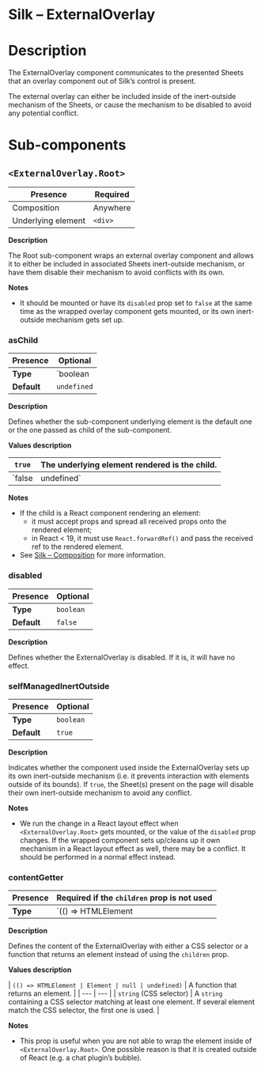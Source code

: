 # Silk – ExternalOverlay

# Description

The ExternalOverlay component communicates to the presented Sheets that an overlay component out of Silk’s control is present.

The external overlay can either be included inside of the inert-outside mechanism of the Sheets, or cause the mechanism to be disabled to avoid any potential conflict.

# Sub-components

## `<ExternalOverlay.Root>`

| Presence | Required |
| --- | --- |
| Composition | Anywhere |
| Underlying element | `<div>` |

**Description**

The Root sub-component wraps an external overlay component and allows it to either be included in associated Sheets inert-outside mechanism, or have them disable their mechanism to avoid conflicts with its own.

**Notes**

- It should be mounted or have its `disabled` prop set to `false` at the same time as the wrapped overlay component gets mounted, or its own inert-outside mechanism gets set up.

### asChild

| **Presence** | Optional |
| --- | --- |
| **Type** | `boolean | undefined` |
| **Default** | `undefined` |

**Description**

Defines whether the sub-component underlying element is the default one or the one passed as child of the sub-component.

**Values description**

| `true` | The underlying element rendered is the child. |
| --- | --- |
| `false | undefined` | The underlying element rendered is the default one. |

**Notes**

- If the child is a React component rendering an element:
    - it must accept props and spread all received props onto the rendered element;
    - in React < 19, it must use `React.forwardRef()` and pass the received ref to the rendered element.
- See [Silk – Composition](Silk%20%E2%80%93%20Composition.md) for more information.

### disabled

| **Presence** | Optional |
| --- | --- |
| **Type** | `boolean` |
| **Default** | `false` |

**Description**

Defines whether the ExternalOverlay is disabled. If it is, it will have no effect.

### selfManagedInertOutside

| **Presence** | Optional |
| --- | --- |
| **Type** | `boolean` |
| **Default** | `true` |

**Description**

Indicates whether the component used inside the ExternalOverlay sets up its own inert-outside mechanism (i.e. it prevents interaction with elements outside of its bounds). If `true`, the Sheet(s) present on the page will disable their own inert-outside mechanism to avoid any conflict.

**Notes**

- We run the change in a React layout effect when `<ExternalOverlay.Root>` gets mounted, or the value of the `disabled` prop changes. If the wrapped component sets up/cleans up it own mechanism in a React layout effect as well, there may be a conflict. It should be performed in a normal effect instead.

### contentGetter

| **Presence** | Required if the `children` prop is not used |
| --- | --- |
| **Type** | `(() => HTMLElement | Element | null | undefined) | string` |

**Description**

Defines the content of the ExternalOverlay with either a CSS selector or a function that returns an element instead of using the `children` prop.

**Values description**

| `(() => HTMLElement | Element | null | undefined)` | A function that returns an element. |
| --- | --- |
| `string` (CSS selector) | A `string` containing a CSS selector matching at least one element. If several element match the CSS selector, the first one is used. |

**Notes**

- This prop is useful when you are not able to wrap the element inside of `<ExternalOverlay.Root>`. One possible reason is that it is created outside of React (e.g. a chat plugin’s bubble).